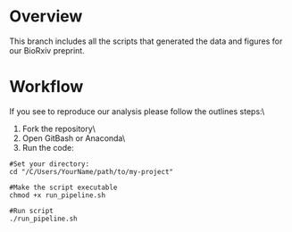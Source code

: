 # Overview
This branch includes all the scripts that generated the data and figures for our BioRxiv preprint.

# Workflow
If you see to reproduce our analysis please follow the outlines steps:\
1. Fork the repository\
2. Open GitBash or Anaconda\
3. Run the code:
```
#Set your directory: 
cd "/C/Users/YourName/path/to/my-project"

#Make the script executable
chmod +x run_pipeline.sh

#Run script
./run_pipeline.sh

```

